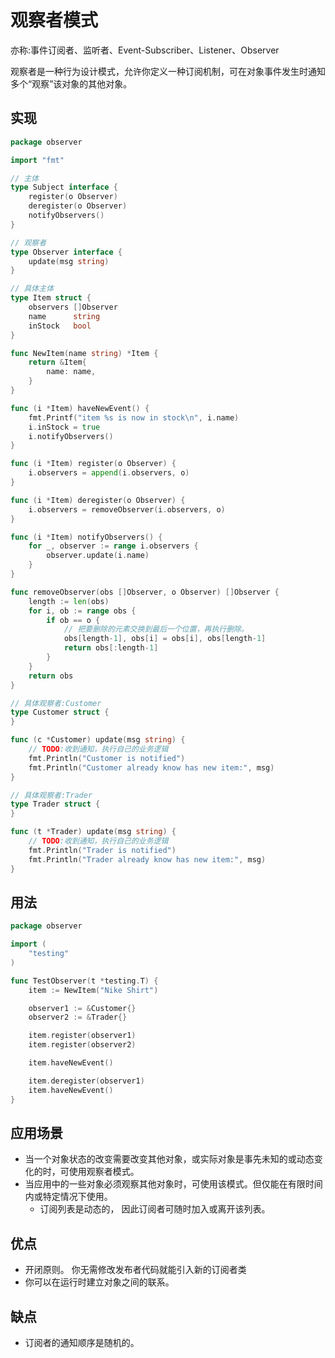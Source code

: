# 观察者模式
亦称:事件订阅者、监听者、Event-Subscriber、Listener、Observer

观察者是一种行为设计模式，允许你定义一种订阅机制，可在对象事件发生时通知多个“观察”该对象的其他对象。

## 实现

```go
package observer

import "fmt"

// 主体
type Subject interface {
	register(o Observer)
	deregister(o Observer)
	notifyObservers()
}

// 观察者
type Observer interface {
	update(msg string)
}

// 具体主体
type Item struct {
	observers []Observer
	name      string
	inStock   bool
}

func NewItem(name string) *Item {
	return &Item{
		name: name,
	}
}

func (i *Item) haveNewEvent() {
	fmt.Printf("item %s is now in stock\n", i.name)
	i.inStock = true
	i.notifyObservers()
}

func (i *Item) register(o Observer) {
	i.observers = append(i.observers, o)
}

func (i *Item) deregister(o Observer) {
	i.observers = removeObserver(i.observers, o)
}

func (i *Item) notifyObservers() {
	for _, observer := range i.observers {
		observer.update(i.name)
	}
}

func removeObserver(obs []Observer, o Observer) []Observer {
	length := len(obs)
	for i, ob := range obs {
		if ob == o {
			// 把要删除的元素交换到最后一个位置，再执行删除。
			obs[length-1], obs[i] = obs[i], obs[length-1]
			return obs[:length-1]
		}
	}
	return obs
}

// 具体观察者:Customer
type Customer struct {
}

func (c *Customer) update(msg string) {
	// TODO:收到通知，执行自己的业务逻辑
	fmt.Println("Customer is notified")
	fmt.Println("Customer already know has new item:", msg)
}

// 具体观察者:Trader
type Trader struct {
}

func (t *Trader) update(msg string) {
	// TODO:收到通知，执行自己的业务逻辑
	fmt.Println("Trader is notified")
	fmt.Println("Trader already know has new item:", msg)
}

```

## 用法

```go
package observer

import (
	"testing"
)

func TestObserver(t *testing.T) {
	item := NewItem("Nike Shirt")

	observer1 := &Customer{}
	observer2 := &Trader{}

	item.register(observer1)
	item.register(observer2)

	item.haveNewEvent()

	item.deregister(observer1)
	item.haveNewEvent()
}

```

## 应用场景
- 当一个对象状态的改变需要改变其他对象，或实际对象是事先未知的或动态变化的时，可使用观察者模式。
- 当应用中的一些对象必须观察其他对象时，可使用该模式。但仅能在有限时间内或特定情况下使用。
    - 订阅列表是动态的， 因此订阅者可随时加入或离开该列表。
    
## 优点
- 开闭原则。 你无需修改发布者代码就能引入新的订阅者类
- 你可以在运行时建立对象之间的联系。

## 缺点
- 订阅者的通知顺序是随机的。
